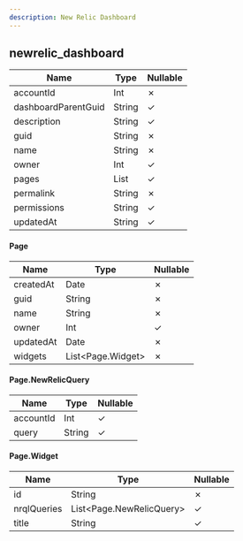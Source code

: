 ```yaml
---
description: New Relic Dashboard
---
```

newrelic_dashboard
------------------

| **Name**            | **Type**   | **Nullable** |
| ------------------- | ---------- | ------------ |
| accountId           | Int        | &cross;      |
| dashboardParentGuid | String     | &check;      |
| description         | String     | &check;      |
| guid                | String     | &cross;      |
| name                | String     | &cross;      |
| owner               | Int        | &check;      |
| pages               | List<Page> | &check;      |
| permalink           | String     | &cross;      |
| permissions         | String     | &check;      |
| updatedAt           | String     | &check;      |

#### Page
| **Name**  | **Type**          | **Nullable** |
| --------- | ----------------- | ------------ |
| createdAt | Date              | &cross;      |
| guid      | String            | &cross;      |
| name      | String            | &cross;      |
| owner     | Int               | &check;      |
| updatedAt | Date              | &cross;      |
| widgets   | List<Page.Widget> | &cross;      |

#### Page.NewRelicQuery
| **Name**  | **Type** | **Nullable** |
| --------- | -------- | ------------ |
| accountId | Int      | &check;      |
| query     | String   | &check;      |

#### Page.Widget
| **Name**    | **Type**                 | **Nullable** |
| ----------- | ------------------------ | ------------ |
| id          | String                   | &cross;      |
| nrqlQueries | List<Page.NewRelicQuery> | &check;      |
| title       | String                   | &check;      |
